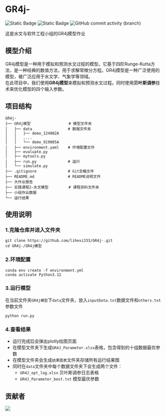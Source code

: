 # GR4j-
![Static Badge](https://img.shields.io/badge/Python-3.12-green)
![Static Badge](https://img.shields.io/badge/conda-24.1.2-orange)
![GitHub commit activity (branch)](https://img.shields.io/github/commit-activity/t/lihexi333/GR4j-/main)





这是水文与软件工程小组的GR4j模型作业

##  模型介绍
GR4j模型是一种用于模拟和预测水文过程的模型。它基于四阶Runge-Kutta方法，是一种经典的数值方法，用于求解常微分方程。GR4j模型是一种广泛使用的模型，被广泛应用于水文学、气象学等领域。  
在此项目中，我们使用**GR4j模型**来模拟和预测水文过程。同时使用**贝叶斯调参**技术来优化模型的四个输入参数。

## 项目结构
```
GR4j-
├── GR4j模型                 # 模型文件夹
│   ├── data                # 数据文件夹
│   │   ├── demo_124002A
│   │   ....
│   │   └── demo_919005A 
│   ├── environment.yaml    # 环境配置文件
│   ├── evaluate.py   
│   ├── mytools.py   
│   ├── run.py              # 运行
│   └── simulate.py   
├── .gitignore              # Git忽略文件
├── README.md               # README说明文件
├── 大作业报告               
├── 实践课程2-水文模型         # 课程资料文件夹
├── 小组作业数据
└── 运行结果
```
## 使用说明

### 1.克隆仓库并进入文件夹
```
git clone https://github.com/lihexi333/GR4j-.git
cd GR4j-/GR4j模型
```
### 2.环境配置
```
conda env create -f environment.yml
conda activate Python3.12
```
### 3.运行模型
在当前文件夹`GR4j模型`下`data`文件夹，放入`inputData.txt`数据文件和`others.txt`参数文件
```
python run.py
```
### 4.查看结果
- 运行完成后会弹出plotly绘图页面  
- 在模型文件夹下生成`GR4J_Parameter.xlsx`表格，包含得到的十组数据最优参数
- 在模型文件夹会生成`结果图表`文件夹存储所有运行结果图  
- 同时在`data`文件夹中每个数据文件夹下会生成两个文件：
  - `GR4J_opt_log.xlsx`  贝叶斯调参日志表格
  - `GR4J_Parameter_best.txt`  模型最优参数

## 贡献者

<a href="https://github.com/lihexi333/GR4j-/graphs/contributors">
  <img src="https://contrib.rocks/image?repo=lihexi333/GR4j-" />
</a>